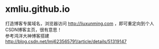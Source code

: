 # xmliu.github.io
打造博客专属域名，浏览器访问 <http://liuxunming.com> ，即可重定向到个人CSDN博客主页，很有意思！<br>
参考鸿洋大神博客搭建<http://blog.csdn.net/lmj623565791/article/details/51319147>
